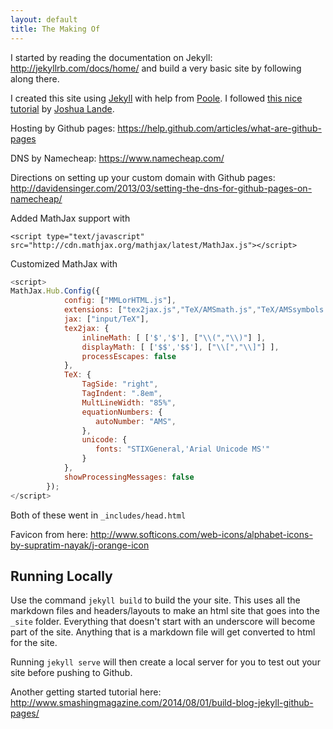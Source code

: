 ```yaml
---
layout: default
title: The Making Of
---
```


I started by reading the documentation on Jekyll: http://jekyllrb.com/docs/home/ and build a very basic site by following along there.

I created this site using [Jekyll](http://jekyllrb.com/) with help from [Poole](https://github.com/poole/poole).  I followed [this nice tutorial](http://joshualande.com/jekyll-github-pages-poole/) by [Joshua Lande](http://joshualande.com/).

Hosting by Github pages: https://help.github.com/articles/what-are-github-pages

DNS by Namecheap: https://www.namecheap.com/

Directions on setting up your custom domain with Github pages: http://davidensinger.com/2013/03/setting-the-dns-for-github-pages-on-namecheap/

Added MathJax support with 

```
<script type="text/javascript" src="http://cdn.mathjax.org/mathjax/latest/MathJax.js"></script>
```

Customized MathJax with 

```js
<script>
MathJax.Hub.Config({
            config: ["MMLorHTML.js"],
            extensions: ["tex2jax.js","TeX/AMSmath.js","TeX/AMSsymbols.js"],
            jax: ["input/TeX"],
            tex2jax: {
                inlineMath: [ ['$','$'], ["\\(","\\)"] ],
                displayMath: [ ['$$','$$'], ["\\[","\\]"] ],
                processEscapes: false
            },
            TeX: {
                TagSide: "right",
                TagIndent: ".8em",
                MultLineWidth: "85%",
                equationNumbers: {
                   autoNumber: "AMS",
                },
                unicode: {
                   fonts: "STIXGeneral,'Arial Unicode MS'" 
                }
            },
            showProcessingMessages: false
        });
</script>
```

Both of these went in `_includes/head.html `

Favicon from here: http://www.softicons.com/web-icons/alphabet-icons-by-supratim-nayak/j-orange-icon

## Running Locally

Use the command `jekyll build` to build the your site.  This uses all the markdown files and headers/layouts to make an html site that goes into the `_site` folder.  Everything that doesn't start with an underscore will become part of the site.  Anything that is a markdown file will get converted to html for the site.

Running `jekyll serve` will then create a local server for you to test out your site before pushing to Github.

Another getting started tutorial here: http://www.smashingmagazine.com/2014/08/01/build-blog-jekyll-github-pages/
